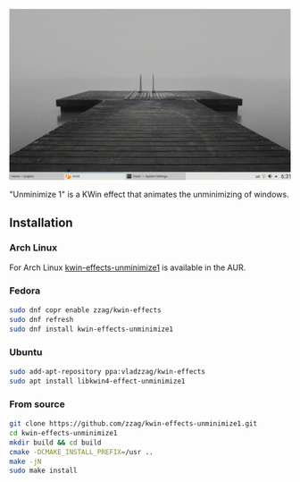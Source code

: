 ![Slow motion](demo/slow-motion.gif)

"Unminimize 1" is a KWin effect that animates the unminimizing of windows.

## Installation

### Arch Linux

For Arch Linux [kwin-effects-unminimize1](https://aur.archlinux.org/packages/kwin-effects-unminimize1/)
is available in the AUR.

### Fedora

```sh
sudo dnf copr enable zzag/kwin-effects
sudo dnf refresh
sudo dnf install kwin-effects-unminimize1
```

### Ubuntu

```sh
sudo add-apt-repository ppa:vladzzag/kwin-effects
sudo apt install libkwin4-effect-unminimize1
```

### From source

```sh
git clone https://github.com/zzag/kwin-effects-unminimize1.git
cd kwin-effects-unminimize1
mkdir build && cd build
cmake -DCMAKE_INSTALL_PREFIX=/usr ..
make -jN
sudo make install
```
